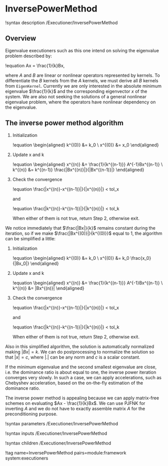 # InversePowerMethod

!syntax description /Executioner/InversePowerMethod

## Overview

Eigenvalue executioners such as this one intend on solving the eigenvalue problem described by:

!equation
Ax = \frac{1}{k}Bx,

where $A$ and $B$ are linear or nonlinear operators represented by kernels. To differentiate the $B$ kernels from the $A$ kernels, we must derive all $B$ kernels from `EigenKernel`. Currently we are only interested in the absolute minimum eigenvalue  $\frac{1}{k}$ and the corresponding eigenvector $x$ of the system. We are also not seeking the solutions of a general nonlinear eigenvalue problem, where the operators have nonlinear dependency on the eigenvalue.

## The inverse power method algorithm

1. Initialization

   !equation
   \begin{aligned}
   k^{(0)} &= k_0 \\
   x^{(0)} &= x_0
   \end{aligned}

1. Update x and k

   !equation
   \begin{aligned}
   x^{(n)} &= \frac{1}{k^{(n-1)}} A^{-1}Bx^{(n-1)} \\
   k^{(n)} &= k^{(n-1)} \frac{|Bx^{(n)}|}{|Bx^{(n-1)}|}
   \end{aligned}

1. Check the convergence

   !equation
   \frac{|x^{(n)}-x^{(n-1)}|}{|x^{(n)}|} < tol_x

   and

   !equation
   \frac{|k^{(n)}-k^{(n-1)}|}{|k^{(n)}|} < tol_k

   When either of them is not true, return Step 2, otherwise exit.


We notice immediately that $\frac{|Bx|}{k}$ remains constant during the iteration, so if we make $\frac{|Bx^{(0)}|}{k^{(0)}}$ equal to 1, the algorithm can be simplified a little:

1. Initialization

   !equation
   \begin{aligned}
   k^{(0)} &= k_0 \\
   x^{(0)} &= k_0 \frac{x_0}{|Bx_0|}
   \end{aligned}

1. Update x and k

   !equation
   \begin{aligned}
   x^{(n)} &= \frac{1}{k^{(n-1)}} A^{-1}Bx^{(n-1)} \\
   k^{(n)} &= |Bx^{(n)}|
   \end{aligned}

1. Check the convergence

   !equation
   \frac{|x^{(n)}-x^{(n-1)}|}{|x^{(n)}|} < tol_x

   and

   !equation
   \frac{|k^{(n)}-k^{(n-1)}|}{|k^{(n)}|} < tol_k

   When either of them is not true, return Step 2, otherwise exit.


Also in this simplified algorithm, the solution is automatically normalized making $|Bx|=k$. We can do postprocessing to normalize the solution so that $|x|=c$, where $|.|$ can be any norm and $c$ is a scalar constant.

If the minimum eigenvalue and the second smallest eigenvalue are close, i.e. the dominance ratio is about equal to one, the inverse power iteration converges very slowly. In such a case, we can apply accelerations, such as Chebyshev acceleration, based on the on-the-fly estimation of the dominance ratio.

The inverse power method is appealing because we can apply matrix-free schemes on evaluating $Ax - \frac{1}{k}Bx$. We can use PJFNK for inverting $A$ and we do not have to exactly assemble matrix $A$ for the preconditioning purpose.

!syntax parameters /Executioner/InversePowerMethod

!syntax inputs /Executioner/InversePowerMethod

!syntax children /Executioner/InversePowerMethod

!tag name=InversePowerMethod pairs=module:framework system:executioners
